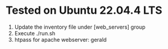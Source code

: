 # Tested on Ubuntu 22.04.4 LTS
1. Update the inventory file under [web_servers] group  </br>
2. Execute ./run.sh  </br>
3. htpass for apache webserver: gerald
